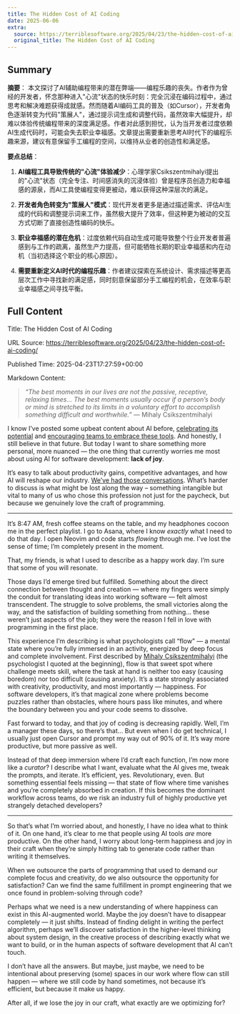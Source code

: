 ```yaml
---
title: The Hidden Cost of AI Coding
date: 2025-06-06
extra:
  source: https://terriblesoftware.org/2025/04/23/the-hidden-cost-of-ai-coding/
  original_title: The Hidden Cost of AI Coding
---
```

## Summary
**摘要**：
本文探讨了AI辅助编程带来的潜在弊端——编程乐趣的丧失。作者作为曾经的开发者，怀念那种进入"心流"状态的快乐时刻：完全沉浸在编码过程中，通过思考和解决难题获得成就感。然而随着AI编码工具的普及（如Cursor），开发者角色逐渐转变为代码"策展人"，通过提示词生成和调整代码，虽然效率大幅提升，却难以体验传统编程带来的深度满足感。作者对此感到担忧，认为当开发者过度依赖AI生成代码时，可能会失去职业幸福感。文章提出需要重新思考AI时代下的编程乐趣来源，建议有意保留手工编程的空间，以维持从业者的创造性和满足感。

**要点总结**：
1. **AI编程工具导致传统的"心流"体验减少**：心理学家Csikszentmihalyi提出的"心流"状态（完全专注、时间感消失的沉浸体验）曾是程序员创造力和幸福感的源泉，而AI工具使编程变得更被动，难以获得这种深层次的满足。

2. **开发者角色转变为"策展人"模式**：现代开发者更多是通过描述需求、评估AI生成的代码和调整提示词来工作，虽然极大提升了效率，但这种更为被动的交互方式切断了直接创造性编码的快乐。

3. **职业幸福感的潜在危机**：过度依赖代码自动生成可能导致整个行业开发者普遍感到与工作的疏离，虽然生产力提高，但可能牺牲长期的职业幸福感和内在动机（当初选择这个职业的核心原因）。

4. **需要重新定义AI时代的编程乐趣**：作者建议探索在系统设计、需求描述等更高层次工作中寻找新的满足感，同时刻意保留部分手工编程的机会，在效率与职业幸福感之间寻找平衡。
## Full Content
Title: The Hidden Cost of AI Coding

URL Source: https://terriblesoftware.org/2025/04/23/the-hidden-cost-of-ai-coding/

Published Time: 2025-04-23T17:27:59+00:00

Markdown Content:
> _“The best moments in our lives are not the passive, receptive, relaxing times… The best moments usually occur if a person’s body or mind is stretched to its limits in a voluntary effort to accomplish something difficult and worthwhile.”_ — Mihaly Csikszentmihalyi

I know I’ve posted some upbeat content about AI before, [celebrating its potential](https://terriblesoftware.org/2024/12/14/weve-been-here-before/) and [encouraging teams to embrace these tools](https://terriblesoftware.org/2025/04/07/making-ai-actually-work-on-your-team/). And honestly, I still believe in that future. But today I want to share something more personal, more nuanced — the one thing that currently worries me most about using AI for software development: **lack of joy**.

It’s easy to talk about productivity gains, competitive advantages, and how AI will reshape our industry. [We’ve had those conversations](https://terriblesoftware.org/tag/ai/). What’s harder to discuss is what might be lost along the way – something intangible but vital to many of us who chose this profession not just for the paycheck, but because we genuinely love the craft of programming.

* * *

It’s 8:47 AM, fresh coffee steams on the table, and my headphones cocoon me in the perfect playlist. I go to Asana, where I know _exactly_ what I need to do that day. I open Neovim and code starts _flowing_ through me. I’ve lost the sense of time; I’m completely present in the moment.

That, my friends, is what I used to describe as a happy work day. I’m sure that some of you will resonate.

Those days I’d emerge tired but fulfilled. Something about the direct connection between thought and creation — where my fingers were simply the conduit for translating ideas into working software — felt almost transcendent. The struggle to solve problems, the small victories along the way, and the satisfaction of building something from nothing… these weren’t just aspects of the job; they were the reason I fell in love with programming in the first place.

This experience I’m describing is what psychologists call “flow” — a mental state where you’re fully immersed in an activity, energized by deep focus and complete involvement. First described by [Mihaly Csikszentmihalyi](https://www.amazon.com/Flow-Psychology-Experience-Perennial-Classics/dp/0061339202/) (the psychologist I quoted at the beginning), flow is that sweet spot where challenge meets skill, where the task at hand is neither too easy (causing boredom) nor too difficult (causing anxiety). It’s a state strongly associated with creativity, productivity, and most importantly — happiness. For software developers, it’s that magical zone where problems become puzzles rather than obstacles, where hours pass like minutes, and where the boundary between you and your code seems to dissolve.

Fast forward to today, and that joy of coding is decreasing rapidly. Well, I’m a manager these days, so there’s that… But even when I do get technical, I usually just open Cursor and prompt my way out of 90% of it. It’s way more productive, but more passive as well.

Instead of that deep immersion where I’d craft each function, I’m now more like a _curator_? I describe what I want, evaluate what the AI gives me, tweak the prompts, and iterate. It’s efficient, yes. Revolutionary, even. But something essential feels missing — that state of flow where time vanishes and you’re completely absorbed in creation. If this becomes the dominant workflow across teams, do we risk an industry full of highly productive yet strangely detached developers?

* * *

So that’s what I’m worried about, and honestly, I have no idea what to think of it. On one hand, it’s clear to me that people using AI tools _are_ more productive. On the other hand, I worry about long-term happiness and joy in their craft when they’re simply hitting tab to generate code rather than writing it themselves.

When we outsource the parts of programming that used to demand our complete focus and creativity, do we also outsource the opportunity for satisfaction? Can we find the same fulfillment in prompt engineering that we once found in problem-solving through code?

Perhaps what we need is a new understanding of where happiness can exist in this AI-augmented world. Maybe the joy doesn’t have to disappear completely — it just shifts. Instead of finding delight in writing the perfect algorithm, perhaps we’ll discover satisfaction in the higher-level thinking about system design, in the creative process of describing exactly what we want to build, or in the human aspects of software development that AI can’t touch.

I don’t have all the answers. But maybe, just maybe, we need to be intentional about preserving (some) spaces in our work where flow can still happen — where we still code by hand sometimes, not because it’s efficient, but because it make us happy.

After all, if we lose the joy in our craft, what exactly are we optimizing for?

